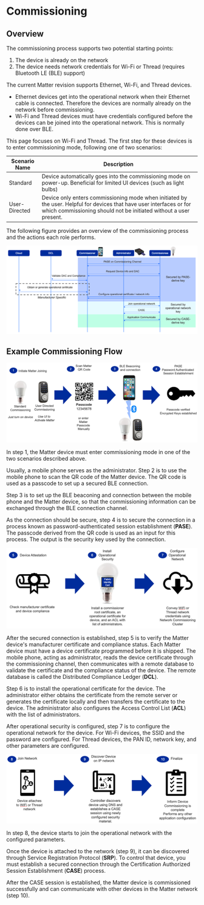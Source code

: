 # Commissioning

## Overview

The commissioning process supports two potential starting points:

1. The device is already on the network
2. The device needs network credentials for Wi-Fi or Thread (requires Bluetooth LE (BLE) support)

The current Matter revision supports Ethernet, Wi-Fi, and Thread devices.

- Ethernet devices get into the operational network when their Ethernet cable is connected. Therefore the devices are normally already on the network before commissioning.
- Wi-Fi and Thread devices must have credentials configured before the devices can be joined into the operational network. This is normally done over BLE.

This page focuses on Wi-Fi and Thread. The first step for these devices is to enter commissioning mode, following one of two scenarios:  

| Scenario Name | Description |
| ------------------------- | ----------- |
| Standard | Device automatically goes into the commissioning mode on power-up. Beneficial for limited UI devices (such as light bulbs) |
| User-Directed | Device only enters commissioning mode when initiated by the user.  Helpful for devices that have user interfaces or for which commissioning should not be initiated without a user present. |

The following figure provides an overview of the commissioning process and the actions each role performs.

![Commissioning Overview](./images/CommissioningOverview.png)

## Example Commissioning Flow

![Steps 1-4](./images/CommissioningSteps1-4.png)

In step 1, the Matter device must enter commissioning mode in one of the two scenarios described above.

Usually, a mobile phone serves as the administrator. Step 2 is to use the mobile phone to scan the QR code of the Matter device. The QR code is used as a passcode to set up a secured BLE connection.

Step 3 is to set up the BLE beaconing and connection between the mobile phone and the Matter device, so that the commissioning information can be exchanged through the BLE connection channel.

As the connection should be secure, step 4 is to secure the connection in a process known as password-authenticated session establishment (**PASE**). The passcode derived from the QR code is used as an input for this process. The output is the security key used by the connection.

![Steps 5-7](./images/CommissioningSteps5-7.png)

After the secured connection is established, step 5 is to verify the Matter device's manufacturer certificate and compliance status. Each Matter device must have a device certificate programmed before it is shipped. The mobile phone, acting as administrator, reads the device certificate through the commissioning channel, then communicates with a remote database to validate the certificate and the compliance status of the device. The remote database is called the Distributed Compliance Ledger (**DCL**).

Step 6 is to install the operational certificate for the device. The administrator either obtains the certificate from the remote server or generates the certificate locally and then transfers the certificate to the device. The administrator also configures the Access Control List (**ACL**) with the list of administrators.

After operational security is configured, step 7 is to configure the operational network for the device. For Wi-Fi devices, the SSID and the password are configured. For Thread devices, the PAN ID, network key, and other parameters are configured.

![Steps 8-10](./images/CommissioningSteps8-10.png)

In step 8, the device starts to join the operational network with the configured parameters.

Once the device is attached to the network (step 9), it can be discovered through Service Registration Protocol (**SRP**). To control that device, you must establish a secured connection through the Certification Authorized Session Establishment (**CASE**) process.

After the CASE session is established, the Matter device is commissioned successfully and can communicate with other devices in the Matter network (step 10).
